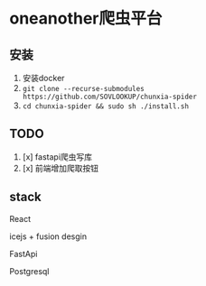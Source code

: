 # oneanother爬虫平台
## 安装

1. 安装docker
2. `git clone --recurse-submodules https://github.com/SOVLOOKUP/chunxia-spider` 
3. `cd chunxia-spider && sudo sh ./install.sh`

## TODO

1. [x] fastapi爬虫写库
2. [x] 前端增加爬取按钮

## stack

React

icejs + fusion desgin

FastApi

Postgresql